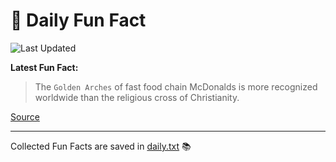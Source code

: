 # 🌟 Daily Fun Fact

![Last Updated](https://img.shields.io/badge/Last_Updated-2025_06_30-blue?style=flat-square)

**Latest Fun Fact:**

> The `Golden Arches` of fast food chain McDonalds is more recognized worldwide than the religious cross of Christianity.

[Source](http://www.djtech.net/humor/useless_facts.htm)

---

Collected Fun Facts are saved in [daily.txt](daily.txt) 📚
